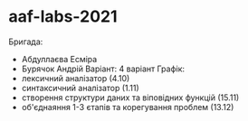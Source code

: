 # aaf-labs-2021
Бригада:
- Абдуллаєва Есміра
- Бурячок Андрій
Варіант:
4 варіант
Графік:
- лексичний аналізатор (4.10)
- синтаксичний аналізатор (1.11)
- створення структури даних та віповідних функцій (15.11)
- об'єднаяння 1-3 єтапів та корегування проблем (13.12)
